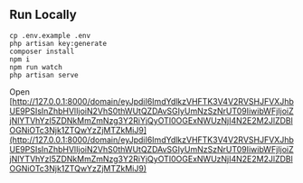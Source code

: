 ## Run Locally

```
cp .env.example .env
php artisan key:generate
composer install
npm i
npm run watch
php artisan serve
```

Open [http://127.0.0.1:8000/domain/eyJpdiI6ImdYdlkzVHFTK3V4V2RVSHJFVXJhbUE9PSIsInZhbHVlIjoiN2VhS0thWUtQZDAvSGIyUmNzSzNrUT09IiwibWFjIjoiZjNlYTVhYzI5ZDNkMmZmNzg3Y2RiYjQyOTI0OGExNWUzNjI4N2E2M2JlZDBlOGNiOTc3Njk1ZTQwYzZjMTZkMiJ9](http://127.0.0.1:8000/domain/eyJpdiI6ImdYdlkzVHFTK3V4V2RVSHJFVXJhbUE9PSIsInZhbHVlIjoiN2VhS0thWUtQZDAvSGIyUmNzSzNrUT09IiwibWFjIjoiZjNlYTVhYzI5ZDNkMmZmNzg3Y2RiYjQyOTI0OGExNWUzNjI4N2E2M2JlZDBlOGNiOTc3Njk1ZTQwYzZjMTZkMiJ9)